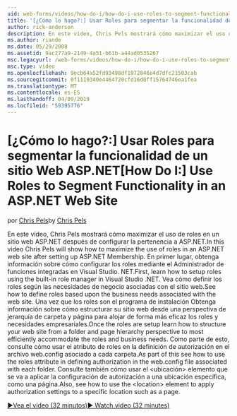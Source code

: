 ```yaml
---
uid: web-forms/videos/how-do-i/how-do-i-use-roles-to-segment-functionality-in-an-aspnet-web-site
title: '[¿Cómo lo hago?:] Usar Roles para segmentar la funcionalidad de un sitio Web ASP.NET | Microsoft Docs'
author: rick-anderson
description: En este vídeo, Chris Pels mostrará cómo maximizar el uso de roles en un sitio web ASP.NET después de configurar la pertenencia a ASP.NET. En primer lugar, obtenga información sobre cómo configurar rol...
ms.author: riande
ms.date: 05/29/2008
ms.assetid: 9ac277a9-2149-4a51-b61b-a44ad0535267
msc.legacyurl: /web-forms/videos/how-do-i/how-do-i-use-roles-to-segment-functionality-in-an-aspnet-web-site
msc.type: video
ms.openlocfilehash: 9ecb64a52fd93498df1972846e4d7dfc21503cab
ms.sourcegitcommit: 0f1119340e4464720cfd16d0ff15764746ea1fea
ms.translationtype: MT
ms.contentlocale: es-ES
ms.lasthandoff: 04/09/2019
ms.locfileid: "59395776"
---
```

# <a name="how-do-i-use-roles-to-segment-functionality-in-an-aspnet-web-site"></a><span data-ttu-id="e88f7-104">[¿Cómo lo hago?:] Usar Roles para segmentar la funcionalidad de un sitio Web ASP.NET</span><span class="sxs-lookup"><span data-stu-id="e88f7-104">[How Do I:] Use Roles to Segment Functionality in an ASP.NET Web Site</span></span>

<span data-ttu-id="e88f7-105">por [Chris Pels](https://twitter.com/chrispels)</span><span class="sxs-lookup"><span data-stu-id="e88f7-105">by [Chris Pels](https://twitter.com/chrispels)</span></span>

<span data-ttu-id="e88f7-106">En este vídeo, Chris Pels mostrará cómo maximizar el uso de roles en un sitio web ASP.NET después de configurar la pertenencia a ASP.NET.</span><span class="sxs-lookup"><span data-stu-id="e88f7-106">In this video Chris Pels will show how to maximize the use of roles in an ASP.NET web site after setting up ASP.NET Membership.</span></span> <span data-ttu-id="e88f7-107">En primer lugar, obtenga información sobre cómo configurar los roles mediante el Administrador de funciones integradas en Visual Studio. NET.</span><span class="sxs-lookup"><span data-stu-id="e88f7-107">First, learn how to setup roles using the built-in role manager in Visual Studio .NET.</span></span> <span data-ttu-id="e88f7-108">Vea cómo definir los roles según las necesidades de negocio asociadas con el sitio web.</span><span class="sxs-lookup"><span data-stu-id="e88f7-108">See how to define roles based upon the business needs associated with the web site.</span></span> <span data-ttu-id="e88f7-109">Una vez que los roles son el programa de instalación Obtenga información sobre cómo estructurar su sitio web desde una perspectiva de jerarquía de carpeta y página para alojar de forma más eficaz los roles y necesidades empresariales.</span><span class="sxs-lookup"><span data-stu-id="e88f7-109">Once the roles are setup learn how to structure your web site from a folder and page hierarchy perspective to most efficiently accommodate the roles and business needs.</span></span> <span data-ttu-id="e88f7-110">Como parte de esto, consulte cómo usar el atributo de roles en la definición de autorización en el archivo web.config asociado a cada carpeta.</span><span class="sxs-lookup"><span data-stu-id="e88f7-110">As part of this see how to use the roles attribute in defining authorization in the web.config file associated with each folder.</span></span> <span data-ttu-id="e88f7-111">Consulte también cómo usar el &lt;ubicación&gt; elemento que se va a aplicar la configuración de autorización a una ubicación específica, como una página.</span><span class="sxs-lookup"><span data-stu-id="e88f7-111">Also, see how to use the &lt;location&gt; element to apply authorization settings to a specific location such as a page.</span></span>

[<span data-ttu-id="e88f7-112">&#9654;Vea el vídeo (32 minutos)</span><span class="sxs-lookup"><span data-stu-id="e88f7-112">&#9654; Watch video (32 minutes)</span></span>](https://channel9.msdn.com/Blogs/ASP-NET-Site-Videos/how-do-i-use-roles-to-segment-functionality-in-an-aspnet-web-site)
